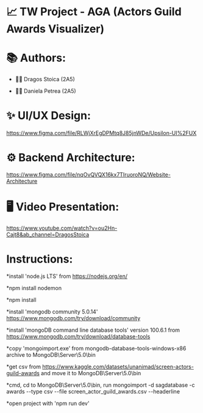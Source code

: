 # 📈 TW Project -  AGA (Actors Guild Awards Visualizer)

# 📚 Authors:

* 👨‍💻 Dragos Stoica (2A5)

* 👩‍💻 Daniela Petrea (2A5)

# ✨ UI/UX Design:

https://www.figma.com/file/RLWjXrEgDPMtq8J85jnWDe/Upsilon-UI%2FUX

# ⚙️ Backend Architecture:

https://www.figma.com/file/nqOvQVQX16kx7TIruoroNQ/Website-Architecture

# 🖥️ Video Presentation:

https://www.youtube.com/watch?v=ou2Hn-Cajt8&ab_channel=DragosStoica

# Instructions:

*install 'node.js LTS' from https://nodejs.org/en/

*npm install nodemon

*npm install

*install 'mongodb community 5.0.14' https://www.mongodb.com/try/download/community

*install 'mongoDB command line database tools' version 100.6.1 from https://www.mongodb.com/try/download/database-tools

*copy 'mongoimport.exe' from mongodb-database-tools-windows-x86 archive to MongoDB\Server\5.0\bin

*get csv from https://www.kaggle.com/datasets/unanimad/screen-actors-guild-awards and move it to MongoDB\Server\5.0\bin

*cmd, cd to MongoDB\Server\5.0\bin, run mongoimport -d sagdatabase -c awards --type csv --file screen_actor_guild_awards.csv --headerline

*open project with 'npm run dev'
